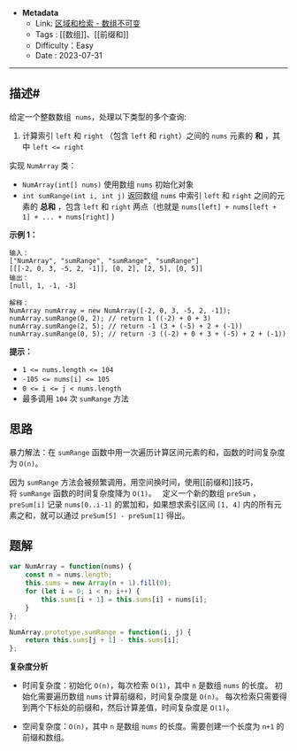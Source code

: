 - **Metadata**
	- Link:  [区域和检索 - 数组不可变](https://leetcode.cn/problems/range-sum-query-immutable/description/ "https://leetcode.cn/problems/range-sum-query-immutable/description/")
	- Tags : [[数组]]、[[前缀和]]
	- Difficulty：Easy
	- Date : 2023-07-31
---
## 描述#

给定一个整数数组  `nums`，处理以下类型的多个查询:

1. 计算索引 `left` 和 `right` （包含 `left` 和 `right`）之间的 `nums` 元素的 **和** ，其中 `left <= right`

实现 `NumArray` 类：

- `NumArray(int[] nums)` 使用数组 `nums` 初始化对象
- `int sumRange(int i, int j)` 返回数组 `nums` 中索引 `left` 和 `right` 之间的元素的 **总和** ，包含 `left` 和 `right` 两点（也就是 `nums[left] + nums[left + 1] + ... + nums[right]` )

**示例 1：**

```
输入：
["NumArray", "sumRange", "sumRange", "sumRange"]
[[[-2, 0, 3, -5, 2, -1]], [0, 2], [2, 5], [0, 5]]
输出：
[null, 1, -1, -3]

解释：
NumArray numArray = new NumArray([-2, 0, 3, -5, 2, -1]);
numArray.sumRange(0, 2); // return 1 ((-2) + 0 + 3)
numArray.sumRange(2, 5); // return -1 (3 + (-5) + 2 + (-1)) 
numArray.sumRange(0, 5); // return -3 ((-2) + 0 + 3 + (-5) + 2 + (-1))
```

**提示：**

- `1 <= nums.length <= 104`
- `-105 <= nums[i] <= 105`
- `0 <= i <= j < nums.length`
- 最多调用 `104` 次 `sumRange` 方法

## 思路

暴力解法：在 `sumRange` 函数中用一次遍历计算区间元素的和，函数的时间复杂度为 `O(n)`。

因为 `sumRange` 方法会被频繁调用，用空间换时间，使用[[前缀和]]技巧，将 `sumRange` 函数的时间复杂度降为 `O(1)`。
 
定义一个新的数组 `preSum` ，`preSum[i]` 记录 `nums[0..i-1]` 的累加和，如果想求索引区间 `[1, 4]` 内的所有元素之和，就可以通过 `preSum[5] - preSum[1]` 得出。

## 题解

```js
var NumArray = function(nums) {
    const n = nums.length;
    this.sums = new Array(n + 1).fill(0);
    for (let i = 0; i < n; i++) {
        this.sums[i + 1] = this.sums[i] + nums[i];
    }
};

NumArray.prototype.sumRange = function(i, j) {
    return this.sums[j + 1] - this.sums[i];
};
```

**复杂度分析**

- 时间复杂度：初始化 `O(n)`，每次检索 `O(1)`，其中 `n` 是数组 `nums` 的长度。 初始化需要遍历数组 `nums` 计算前缀和，时间复杂度是 `O(n)`。 每次检索只需要得到两个下标处的前缀和，然后计算差值，时间复杂度是 `O(1)`。

- 空间复杂度：`O(n)`，其中 `n` 是数组 `nums` 的长度。需要创建一个长度为 `n+1` 的前缀和数组。